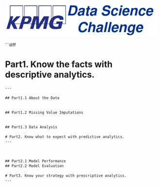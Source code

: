 <p align="center">
  <img src="Images/KPMG_DATA_SCIENCE.png"   Width="500"></center>
</p>
```diff

# Part1. Know the facts with descriptive analytics.
```
---

## Part1.1 About the Data


## Part1.2 Missing Value Imputations


## Part1.3 Data Analysis

# Part2. Know what to expect with predictive analytics.
---



## Part2.1 Model Performance
## Part2.2 Model Evaluation

# Part3. Know your strategy with prescriptive analytics.
---
